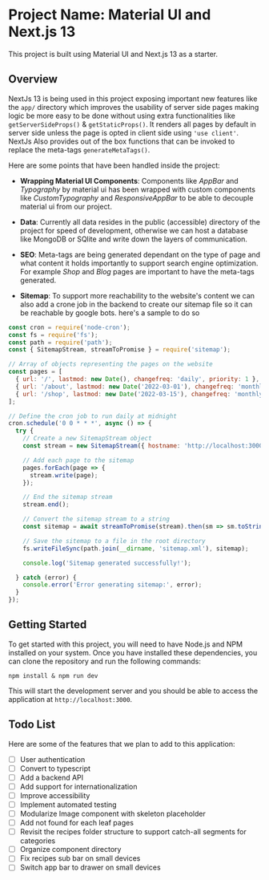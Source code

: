 # Project Name: Material UI and Next.js 13

This project is built using Material UI and Next.js 13 as a starter.

## Overview

NextJs 13 is being used in this project exposing important new features like the `app/` directory which improves the usability of server side pages making logic be more easy to be done without using extra functionalities like `getServerSideProps()` & `getStaticProps()`. It renders all pages by default in server side unless the page is opted in client side using `'use client'`. NextJs Also provides out of the box functions that can be invoked to replace the meta-tags `generateMetaTags()`.

Here are some points that have been handled inside the project:

- **Wrapping Material UI Components**: Components like *AppBar* and *Typography* by material ui  has been wrapped with custom components like *CustomTypography* and *ResponsiveAppBar* to be able to decouple material ui from our project.

- **Data**: Currently all data resides in the public (accessible) directory of the project for speed of development, otherwise we can host a database like MongoDB or SQlite and write down the layers of communication.

- **SEO**: Meta-tags are being generated dependant on the type of page and what content it holds importantly to support search engine optimization. For example *Shop* and *Blog* pages are important to have the meta-tags generated.

- **Sitemap**: To support more reachability to the website's content we can also add a crone job in the backend to create our sitemap file so it can be reachable by google bots. here's a sample to do so

```javascript
const cron = require('node-cron');
const fs = require('fs');
const path = require('path');
const { SitemapStream, streamToPromise } = require('sitemap');

// Array of objects representing the pages on the website
const pages = [
  { url: '/', lastmod: new Date(), changefreq: 'daily', priority: 1 },
  { url: '/about', lastmod: new Date('2022-03-01'), changefreq: 'monthly', priority: 0.8 },
  { url: '/shop', lastmod: new Date('2022-03-15'), changefreq: 'monthly', priority: 0.8 }
];

// Define the cron job to run daily at midnight
cron.schedule('0 0 * * *', async () => {
  try {
    // Create a new SitemapStream object
    const stream = new SitemapStream({ hostname: 'http://localhost:3000' });

    // Add each page to the sitemap
    pages.forEach(page => {
      stream.write(page);
    });

    // End the sitemap stream
    stream.end();

    // Convert the sitemap stream to a string
    const sitemap = await streamToPromise(stream).then(sm => sm.toString());

    // Save the sitemap to a file in the root directory
    fs.writeFileSync(path.join(__dirname, 'sitemap.xml'), sitemap);

    console.log('Sitemap generated successfully!');

  } catch (error) {
    console.error('Error generating sitemap:', error);
  }
});

```

## Getting Started

To get started with this project, you will need to have Node.js and NPM installed on your system. Once you have installed these dependencies, you can clone the repository and run the following commands:

`npm install & npm run dev`

This will start the development server and you should be able to access the application at `http://localhost:3000`.

## Todo List

Here are some of the features that we plan to add to this application:

- [ ] User authentication
- [ ] Convert to typescript
- [ ] Add a backend API
- [ ] Add support for internationalization
- [ ] Improve accessibility
- [ ] Implement automated testing
- [ ] Modularize Image component with skeleton placeholder
- [ ] Add not found for each leaf pages
- [ ] Revisit the recipes folder structure to support catch-all segments for categories
- [ ] Organize component directory
- [ ] Fix recipes sub bar on small devices
- [ ] Switch app bar to drawer on small devices

